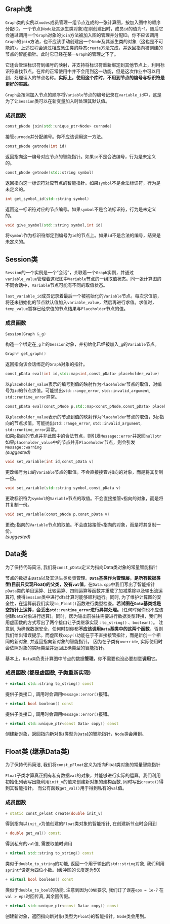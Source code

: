 ## Graph类

```Graph```类的实例以```nodes```成员管理一组节点连成的一张计算图，按加入图中的顺序分配ID。一个节点(```Node```及其派生类对象)在刚创建出时，成员```id```的值为-1。随后它会通过调用一个```Graph```对象的```join```方法被加入图的管理并分配ID。你不应该调用```Graph```的```join```方法，也不应该手动创建出一个```Node```及其派生类的对象（这也是不可能的）。上述过程会通过相应派生类的静态```create```方法完成，并返回指向被创建的节点的智能指针。此时它已经在某一```Graph```的管理之下了。

它还会管理标识符到编号的映射，并支持将标识符重新绑定到其他节点上，利用标识符查找节点。在库的正常使用中并不会用到这一功能，但是这次作业中可以用到，处理读入的节点名称。**实际上，使用这个库时，不用到节点的编号与标识符是更好的实践。**

```Graph```会按照加入节点的顺序将```Variable```节点的编号记录在```variable_id```中，这是为了让```Session```类可以在新变量加入时处理其默认值。

### 成员函数

```cpp
const_pNode join(std::unique_ptr<Node> curnode)
```  
接管```curnode```并分配编号。你不应该调用这一方法。

```cpp
const_pNode getnode(int id)
```  
返回指向这一编号对应节点的智能指针。如果```id```不是合法编号，行为是未定义的。

```cpp
const_pNode getnode(std::string symbol)
```  
返回指向这一标识符对应节点的智能指针。如果```symbol```不是合法标识符，行为是未定义的。

```cpp
int get_symbol_id(std::string symbol)
```  
返回这一标识符对应的节点编号。如果```symbol```不是合法标识符，行为是未定义的。

```cpp
void give_symbol(std::string symbol,int id)
```  
将```symbol```作为标识符绑定到编号为```id```的节点上。如果```id```不是合法的编号，结果是未定义的。

## Session类

```Session```的一个实例是一个“会话”，关联着一个```Graph```实例，并通过```variable_value```管理着这张图中```Variable```节点的一组取值状态。同一张计算图的不同会话中，```Variable```节点可能有不同的取值状态。

```last_variable_id```成员记录着最后一个被初始化的```Variable```节点。每次求值前，将还未初始化的节点默认值加入```variable_value```，然后再进行求值。求值时，```temp_value```暂存已经求值的节点结果与```Placeholder```节点的值。

### 成员函数

```cpp
Session(Graph &_g)
```  
构造一个绑定在```_g```上的```Session```对象，并初始化已经被加入```_g```的```Variable```节点。

```cpp
Graph* get_graph()
```  
返回指向该会话绑定的```Graph```对象的指针。

```cpp
const_pData eval(int id,std::map<int,const_pData> placeholder_value)
```  
以```placeholder_value```表示的编号到值的映射作为```Placeholder```节点的取值，对编号为```id```的节点求值。可能抛出```std::range_error```, ```std::invalid_argument```, ```std::runtime_error```异常。

```cpp
const_pData eval(const_pNode p,std::map<const_pNode,const_pData> placeholder_value)
```  
以```placeholder_value```表示的节点到值的映射作为```Placeholder```节点的取值，对```p```指向的节点求值。可能抛出```std::range_error```, ```std::invalid_argument```, ```std::runtime_error```异常。  
如果```p```指向的节点并非此图中的合法节点，则引发```Message::error```并返回```nullptr```  
如果```placeholder_value```中的节点并非```Placeholder```节点，则会引发```Message::warning```  
*(suggested)*

```cpp
void set_variable(int id,const_pData v)
```  
更改编号为```id```的```Variable```节点的取值。不会直接接管```v```指向的对象，而是将其复制一份。

```cpp
void set_variable(std::string symbol,const_pData v)
```  
更改标识符为```symbol```的```Variable```节点的取值。不会直接接管```v```指向的对象，而是将其复制一份。

```cpp
void set_variable(const_pNode p,const_pData v)
```  
更改```p```指向的```Variable```节点的取值。不会直接接管```v```指向的对象，而是将其复制一份。  
*(suggested)*



## Data类

为了保持代码简洁, 我们将```const_pData```定义为指向Data类对象的常量智能指针

节点的数据由```Data```以及其派生类负责管理。**```Data```基类作为管理层，是所有数据类型(目前只实现Float)的父类，没有```val```值**。在```Data.cpp```中我们写出了智能指针```pData```类的单目运算、比较运算、四则运算等函数并重载了加减乘除以及输出流运算符, 使得```Session```类中进行dfs计算时能够顺利运行。同时, 为了维护计算图的安全性，在运算前我们实现```to_Float()```函数进行类型检查。**若试图在```Data```基类或是空指针上运算，会丢出```std::runtime_error```进行异常处理。**（任何时候你也不应该创建```Data```对象进行运算)。同时，因为输出前往往需要进行数据类型转换，我们利用虚函数的方式写出了两个接口让子类继承实现 : ```to_string()``` 、```boolean()```。 注意到, 为确保数据安全，任何时刻你都**不应该调用```Data```基类中的这两个函数**，否则我们给出错误提示。而虚函数```copy()```功能在于不直接接管指针，而是新创一个相同的新对象, 并返回指向新对象的智能指针。 因为在子类有```override```, 实际使用时会依照对象的实际类型并返回正确类型的智能指针。

基本上，```Data类```负责计算图中节点的数据**管理**，你不需要也没必要刻意**调用**它。

### 成员函数 (都是虚函数, 子类重新实现)

```cpp
+ virtual std::string to_string() const
```  
提供子类接口 , 调用时会调用```Message::error()```报错。

```cpp
+ virtual bool boolean() const
```  
提供子类接口 , 调用时会调用```Message::error()```报错。

```cpp
+ virtual std::unique_ptr<const Data> copy() const
```
创建新对象，返回指向新对象(类型为```Data```)的智能指针，```Node```类会用到。


## Float类 (继承Data类)

为了保持代码简洁, 我们将```const_pFloat```定义为指向Float类对象的常量智能指针

```Float```子类才算真正拥有私有数据```val```的对象，并能够进行实际的运算。我们利用初始化列表写出能利用```init_v```的值来创建新对象的建构函数, 同时写出```create()```得到其智能指针。 而公有函数```get_val()```用于得到私有的```val```值。

### 成员函数 

```cpp
+ static const_pFloat create(double init_v)
```
得到指向以```init_v```为值创建的```Float```类对象的智能指针, 在创建新节点时会用到

```cpp
+ double get_val() const;
```
得到私有的```val```值, 需要取值时调用

```cpp
+ virtual std::string to_string() const
```  
类似于```double_to_string```的功能, 返回一个用于输出的```std::string```对象, 我们利用```sprintf```设定为四位小数。(缓冲区的长度定为50)

```cpp
+ virtual bool boolean() const
```  
类似于```double_to_bool```的功能, 注意到因为```COND```要求, 我们订了误差```eps = 1e-7``` 在```val > eps```时回传真, 其余回传假。

```cpp
+ virtual std::unique_ptr<const Data> copy() const
```
创建新对象，返回指向新对象(类型为```Float```)的智能指针，```Node```类会用到。
